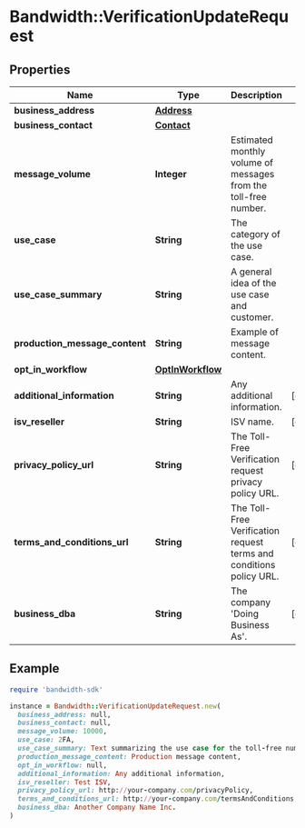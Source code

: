 # Bandwidth::VerificationUpdateRequest

## Properties

| Name | Type | Description | Notes |
| ---- | ---- | ----------- | ----- |
| **business_address** | [**Address**](Address.md) |  |  |
| **business_contact** | [**Contact**](Contact.md) |  |  |
| **message_volume** | **Integer** | Estimated monthly volume of messages from the toll-free number. |  |
| **use_case** | **String** | The category of the use case. |  |
| **use_case_summary** | **String** | A general idea of the use case and customer. |  |
| **production_message_content** | **String** | Example of message content. |  |
| **opt_in_workflow** | [**OptInWorkflow**](OptInWorkflow.md) |  |  |
| **additional_information** | **String** | Any additional information. | [optional] |
| **isv_reseller** | **String** | ISV name. | [optional] |
| **privacy_policy_url** | **String** | The Toll-Free Verification request privacy policy URL. | [optional] |
| **terms_and_conditions_url** | **String** | The Toll-Free Verification request terms and conditions policy URL. | [optional] |
| **business_dba** | **String** | The company &#39;Doing Business As&#39;. | [optional] |

## Example

```ruby
require 'bandwidth-sdk'

instance = Bandwidth::VerificationUpdateRequest.new(
  business_address: null,
  business_contact: null,
  message_volume: 10000,
  use_case: 2FA,
  use_case_summary: Text summarizing the use case for the toll-free number,
  production_message_content: Production message content,
  opt_in_workflow: null,
  additional_information: Any additional information,
  isv_reseller: Test ISV,
  privacy_policy_url: http://your-company.com/privacyPolicy,
  terms_and_conditions_url: http://your-company.com/termsAndConditions,
  business_dba: Another Company Name Inc.
)
```

